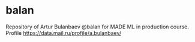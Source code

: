 # balan

Repository of Artur Bulanbaev @balan for MADE ML in production course.
Profile https://data.mail.ru/profile/a.bulanbaev/

